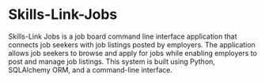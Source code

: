 # Skills-Link-Jobs
Skills-Link Jobs is a job board  command line interface application that connects job seekers with job listings posted by employers. The application allows job seekers to browse and apply for jobs while enabling employers to post and manage job listings. This system is built using Python, SQLAlchemy ORM, and a command-line interface.

